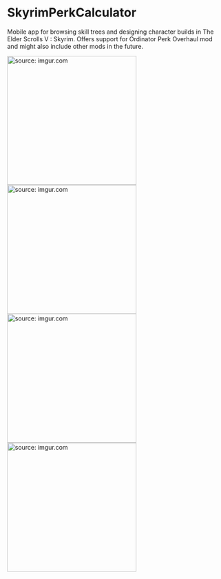 # SkyrimPerkCalculator
Mobile app for browsing skill trees and designing character builds in The Elder Scrolls V : Skyrim. 
Offers support for Ordinator Perk Overhaul mod and might also include other mods in the future.

<a href="https://imgur.com/9SlMaO7"><img src="https://i.imgur.com/9SlMaO7.jpg" title="source: imgur.com" width="300"/></a>
<a href="https://imgur.com/l9ZOi2e"><img src="https://i.imgur.com/l9ZOi2e.jpg" title="source: imgur.com" width="300"/></a>
<a href="https://imgur.com/IWHE5An"><img src="https://i.imgur.com/IWHE5An.jpg" title="source: imgur.com" width="300"/></a>
<a href="https://imgur.com/YXjNEzf"><img src="https://i.imgur.com/YXjNEzf.jpg" title="source: imgur.com" width="300"/></a>
